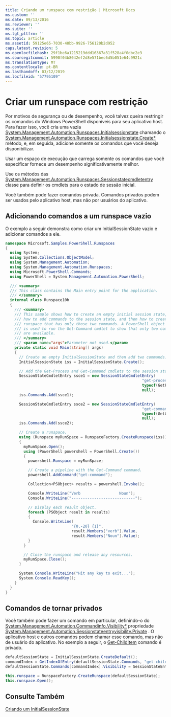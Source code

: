 ```yaml
---
title: Criando um runspace com restrição | Microsoft Docs
ms.custom: ''
ms.date: 09/13/2016
ms.reviewer: ''
ms.suite: ''
ms.tgt_pltfrm: ''
ms.topic: article
ms.assetid: 59125e65-7030-40bb-9926-756120b2d952
caps.latest.revision: 5
ms.openlocfilehash: 29f1be6a1215219ddd16367a31f528a4f0dbc2e3
ms.sourcegitcommit: 5990f04b8042ef2d8e571bec6d5b051e64c9921c
ms.translationtype: MT
ms.contentlocale: pt-BR
ms.lasthandoff: 03/12/2019
ms.locfileid: "57795109"
---
```

# <a name="creating-a-constrained-runspace"></a>Criar um runspace com restrição

Por motivos de segurança ou de desempenho, você talvez queira restringir os comandos do Windows PowerShell disponíveis para seu aplicativo host. Para fazer isso, você cria uma vazia [System.Management.Automation.Runspaces.Initialsessionstate](/dotnet/api/System.Management.Automation.Runspaces.InitialSessionState) chamando o [System.Management.Automation.Runspaces.Initialsessionstate.Create*](/dotnet/api/System.Management.Automation.Runspaces.InitialSessionState.Create) método, e, em seguida, adicione somente os comandos que você deseja disponibilizar.

 Usar um espaço de execução que carrega somente os comandos que você especificar fornece um desempenho significativamente melhor.

 Use os métodos das [System.Management.Automation.Runspaces.Sessionstatecmdletentry](/dotnet/api/System.Management.Automation.Runspaces.SessionStateCmdletEntry) classe para definir os cmdlets para o estado de sessão inicial.

 Você também pode fazer comandos privada. Comandos privados podem ser usados pelo aplicativo host, mas não por usuários do aplicativo.

## <a name="adding-commands-to-an-empty-runspace"></a>Adicionando comandos a um runspace vazio

 O exemplo a seguir demonstra como criar um InitialSessionState vazio e adicionar comandos a ele.

```csharp
namespace Microsoft.Samples.PowerShell.Runspaces
{
  using System;
  using System.Collections.ObjectModel;
  using System.Management.Automation;
  using System.Management.Automation.Runspaces;
  using Microsoft.PowerShell.Commands;
  using PowerShell = System.Management.Automation.PowerShell;

  /// <summary>
  /// This class contains the Main entry point for the application.
  /// </summary>
  internal class Runspace10b
  {
    /// <summary>
    /// This sample shows how to create an empty initial session state,
    /// how to add commands to the session state, and then how to create a
    /// runspace that has only those two commands. A PowerShell object
    /// is used to run the Get-Command cmdlet to show that only two commands
    /// are available.
    /// </summary>
    /// <param name="args">Parameter not used.</param>
    private static void Main(string[] args)
    {
      // Create an empty InitialSessionState and then add two commands.
      InitialSessionState iss = InitialSessionState.Create();

      // Add the Get-Process and Get-Command cmdlets to the session state.
      SessionStateCmdletEntry ssce1 = new SessionStateCmdletEntry(
                                                            "get-process",
                                                            typeof(GetProcessCommand),
                                                            null);
      iss.Commands.Add(ssce1);

      SessionStateCmdletEntry ssce2 = new SessionStateCmdletEntry(
                                                            "get-command",
                                                            typeof(GetCommandCommand),
                                                            null);
      iss.Commands.Add(ssce2);

      // Create a runspace.
      using (Runspace myRunSpace = RunspaceFactory.CreateRunspace(iss))
      {
        myRunSpace.Open();
        using (PowerShell powershell = PowerShell.Create())
        {
          powershell.Runspace = myRunSpace;

          // Create a pipeline with the Get-Command command.
          powershell.AddCommand("get-command");

          Collection<PSObject> results = powershell.Invoke();

          Console.WriteLine("Verb                 Noun");
          Console.WriteLine("----------------------------");

          // Display each result object.
          foreach (PSObject result in results)
          {
            Console.WriteLine(
                             "{0,-20} {1}",
                             result.Members["verb"].Value,
                             result.Members["Noun"].Value);
          }
        }

        // Close the runspace and release any resources.
        myRunSpace.Close();
      }

      System.Console.WriteLine("Hit any key to exit...");
      System.Console.ReadKey();
    }
  }
}
```

## <a name="making-commands-private"></a>Comandos de tornar privados

 Você também pode fazer um comando em particular, definindo-o do [System.Management.Automation.Commandinfo.Visibility*](/dotnet/api/System.Management.Automation.CommandInfo.Visibility) propriedade [System.Management.Automation.Sessionstateentryvisibility.Private](/dotnet/api/System.Management.Automation.SessionStateEntryVisibility.Private) . O aplicativo host e outros comandos podem chamar esse comando, mas não de usuário do aplicativo. No exemplo a seguir, o [Get-ChildItem](/powershell/module/Microsoft.PowerShell.Management/Get-ChildItem) comando é privado.

```csharp
defaultSessionState = InitialSessionState.CreateDefault();
commandIndex = GetIndexOfEntry(defaultSessionState.Commands, "get-childitem");
defaultSessionState.Commands[commandIndex].Visibility = SessionStateEntryVisibility.Private;

this.runspace = RunspaceFactory.CreateRunspace(defaultSessionState);
this.runspace.Open();
```

## <a name="see-also"></a>Consulte Também

 [Criando um InitialSessionState](./creating-an-initialsessionstate.md)
